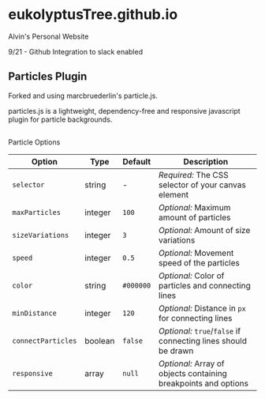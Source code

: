 # eukolyptusTree.github.io
Alvin's Personal Website 

9/21 - Github Integration to slack enabled 


## Particles Plugin 
Forked and using marcbruederlin's particle.js.

particles.js is a lightweight, dependency-free and responsive javascript plugin for particle backgrounds.

##
Particle Options

Option | Type | Default | Description
------ | ------------- | ------------- | -----------
`selector` | string | - | *Required:* The CSS selector of your canvas element
`maxParticles` | integer | `100` | *Optional:* Maximum amount of particles
`sizeVariations` | integer | `3` | *Optional:* Amount of size variations
`speed` | integer | `0.5` | *Optional:* Movement speed of the particles
`color` | string | `#000000` | *Optional:* Color of particles and connecting lines
`minDistance` | integer | `120` | *Optional:* Distance in `px` for connecting lines
`connectParticles` | boolean | `false` | *Optional:* `true`/`false` if connecting lines should be drawn
`responsive` | array | `null` | *Optional:* Array of objects containing breakpoints and options
